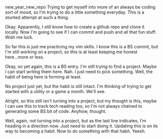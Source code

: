 new_year_new_repo
Trying to get myself into more of an always be coding sort of mood, so I'm trying to do a little something everyday.  This is a stunted attempt at such a thing.

Okay.  Apparently, I still know how to create a github repo and clone it locally.  Now I'm going to see if I can commit and push and all that fun stuff.  Wish me luck.

So far this is just me practicing my vim skills.  I know this is a BS commit, but I'm still working on a project, so this is at least keeping me honest here...more or less.

Okay, so yet again, this is a BS entry.  I'm still trying to find a project.  Maybe I can start writing them here.  Nah.  I just need to pick something.  Well, the habit of being here is forming at least.

No project just yet, but the habit is still intact.  I'm thinking of trying to get started with a utility or a game a month.  We'll see.

Alright, so this still isn't turning into a project, but my thought is this, maybe I can use this to track tech reading too, so I'm not always chained to generating some BS bit of code.  Anyhow, thought.

Well, again, not turning into a project, but as the last line indicates, I'm heading in a direction now.  Just need to start doing it.  Updating this is on its way to becoming a habit.  Now to do
something with that habit.  Yeesh.


